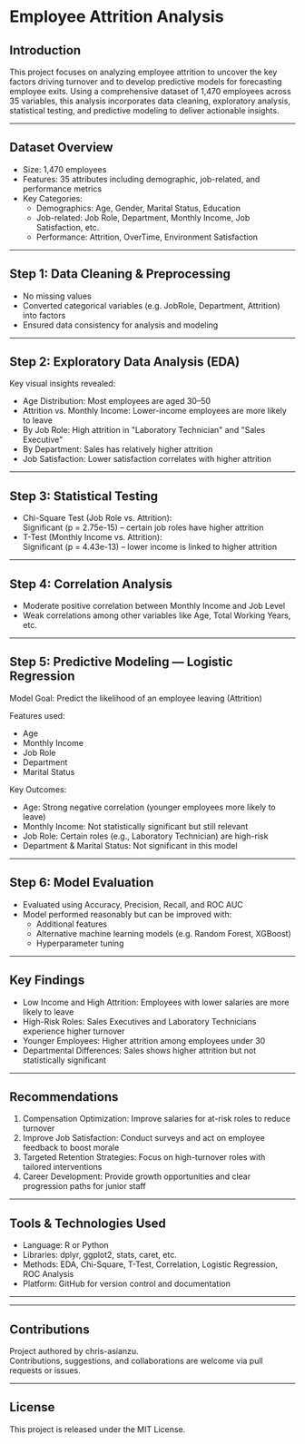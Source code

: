 # Employee Attrition Analysis

## Introduction
This project focuses on analyzing employee attrition to uncover the key factors driving turnover and to develop predictive models for forecasting employee exits. Using a comprehensive dataset of 1,470 employees across 35 variables, this analysis incorporates data cleaning, exploratory analysis, statistical testing, and predictive modeling to deliver actionable insights.

---

## Dataset Overview
- Size: 1,470 employees
- Features: 35 attributes including demographic, job-related, and performance metrics
- Key Categories:
  - Demographics: Age, Gender, Marital Status, Education
  - Job-related: Job Role, Department, Monthly Income, Job Satisfaction, etc.
  - Performance: Attrition, OverTime, Environment Satisfaction

---

## Step 1: Data Cleaning & Preprocessing
- No missing values
- Converted categorical variables (e.g. JobRole, Department, Attrition) into factors
- Ensured data consistency for analysis and modeling

---

## Step 2: Exploratory Data Analysis (EDA)
Key visual insights revealed:
- Age Distribution: Most employees are aged 30–50
- Attrition vs. Monthly Income: Lower-income employees are more likely to leave
- By Job Role: High attrition in "Laboratory Technician" and "Sales Executive"
- By Department: Sales has relatively higher attrition
- Job Satisfaction: Lower satisfaction correlates with higher attrition

---

## Step 3: Statistical Testing
- Chi-Square Test (Job Role vs. Attrition):  
  Significant (p = 2.75e-15) – certain job roles have higher attrition
- T-Test (Monthly Income vs. Attrition):  
  Significant (p = 4.43e-13) – lower income is linked to higher attrition

---

## Step 4: Correlation Analysis
- Moderate positive correlation between Monthly Income and Job Level
- Weak correlations among other variables like Age, Total Working Years, etc.

---

## Step 5: Predictive Modeling — Logistic Regression
Model Goal: Predict the likelihood of an employee leaving (Attrition)

Features used:
- Age
- Monthly Income
- Job Role
- Department
- Marital Status

Key Outcomes:
- Age: Strong negative correlation (younger employees more likely to leave)
- Monthly Income: Not statistically significant but still relevant
- Job Role: Certain roles (e.g., Laboratory Technician) are high-risk
- Department & Marital Status: Not significant in this model

---

## Step 6: Model Evaluation
- Evaluated using Accuracy, Precision, Recall, and ROC AUC
- Model performed reasonably but can be improved with:
  - Additional features
  - Alternative machine learning models (e.g. Random Forest, XGBoost)
  - Hyperparameter tuning

---

## Key Findings
- Low Income and High Attrition: Employees with lower salaries are more likely to leave
- High-Risk Roles: Sales Executives and Laboratory Technicians experience higher turnover
- Younger Employees: Higher attrition among employees under 30
- Departmental Differences: Sales shows higher attrition but not statistically significant

---

## Recommendations
1. Compensation Optimization: Improve salaries for at-risk roles to reduce turnover
2. Improve Job Satisfaction: Conduct surveys and act on employee feedback to boost morale
3. Targeted Retention Strategies: Focus on high-turnover roles with tailored interventions
4. Career Development: Provide growth opportunities and clear progression paths for junior staff

---

## Tools & Technologies Used
- Language: R or Python
- Libraries: dplyr, ggplot2, stats, caret, etc.
- Methods: EDA, Chi-Square, T-Test, Correlation, Logistic Regression, ROC Analysis
- Platform: GitHub for version control and documentation

---

---

## Contributions
Project authored by chris-asianzu.  
Contributions, suggestions, and collaborations are welcome via pull requests or issues.

---

## License
This project is released under the MIT License.
